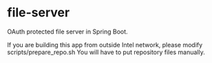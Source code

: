 # file-server
OAuth protected file server in Spring Boot.

If you are building this app from outside Intel network,
please modify scripts/prepare_repo.sh
You will have to put repository files manually.





